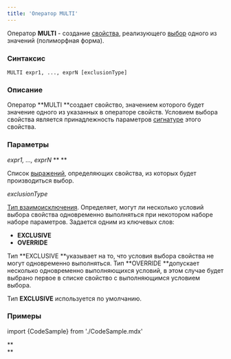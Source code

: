 ```yaml
---
title: 'Оператор MULTI'
---
```


Оператор **MULTI** - создание [свойства](Свойства.md), реализующего [выбор](Выбор_CASE_IF_MULTI_OVERRIDE_EXCLUSIVE.md#single) одного из значений (полиморфная форма).

### Синтаксис

    MULTI expr1, ..., exprN [exclusionType]

### Описание

Оператор **MULTI **создает свойство, значением которого будет значение одного из указанных в операторе свойств. Условием выбора свойства является принадлежность параметров [сигнатуре](Оператор_CLASS.md) этого свойства. 

### Параметры

*expr1, ..., exprN* ** ** 

Список [выражений](Выражения.md), определяющих свойства, из которых будет производиться выбор.

*exclusionType*

[Тип взаимоисключения](Выбор_CASE_IF_MULTI_OVERRIDE_EXCLUSIVE.md#exclusive). Определяет, могут ли несколько условий выбора свойства одновременно выполняться при некотором наборе наборе параметров. Задается одним из ключевых слов:

-   **EXCLUSIVE**
-   **OVERRIDE**

Тип **EXCLUSIVE **указывает на то, что условия выбора свойства не могут одновременно выполняться. Тип **OVERRIDE **допускает несколько одновременно выполняющихся условий, в этом случае будет выбрано первое в списке свойство с выполняющимся условием выбора. 

Тип **EXCLUSIVE** используется по умолчанию.

### Примеры


import {CodeSample} from './CodeSample.mdx'

<CodeSample url="https://ru-documentation.lsfusion.org/sample?file=OperatorPropertySample&block=multi"/>

**  
**
